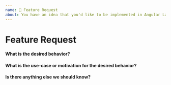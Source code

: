 ```yaml
---
name: 🎉 Feature Request
about: You have an idea that you'd like to be implemented in Angular Layout
---
```

# Feature Request

#### What is the desired behavior?


#### What is the use-case or motivation for the desired behavior?


#### Is there anything else we should know?
